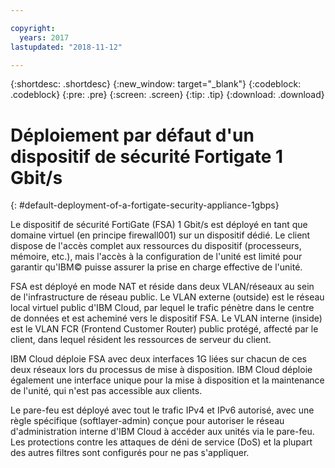 ```yaml
---

copyright:
  years: 2017
lastupdated: "2018-11-12"

---
```


{:shortdesc: .shortdesc}
{:new_window: target="_blank"}
{:codeblock: .codeblock}
{:pre: .pre}
{:screen: .screen}
{:tip: .tip}
{:download: .download}

# Déploiement par défaut d'un dispositif de sécurité Fortigate 1 Gbit/s
{: #default-deployment-of-a-fortigate-security-appliance-1gbps}

Le dispositif de sécurité FortiGate (FSA) 1 Gbit/s est déployé en tant que domaine virtuel (en principe firewall001) sur un dispositif dédié. Le client dispose de l'accès complet aux ressources du dispositif (processeurs, mémoire, etc.), mais l'accès à la configuration de l'unité est limité pour garantir qu'IBM© puisse assurer la prise en charge effective de l'unité.

FSA est déployé en mode NAT et réside dans deux VLAN/réseaux au sein de l'infrastructure de réseau public. Le VLAN externe (outside) est le réseau local virtuel public d'IBM Cloud, par lequel le trafic pénètre dans le centre de données et est acheminé vers le dispositif FSA. Le VLAN interne (inside) est le VLAN FCR (Frontend Customer Router) public protégé, affecté par le client, dans lequel résident les ressources de serveur du client.  

IBM Cloud déploie FSA avec deux interfaces 1G liées sur chacun de ces deux réseaux lors du processus de mise à disposition. IBM Cloud déploie également une interface unique pour la mise à disposition et la maintenance de l'unité, qui n'est pas accessible aux clients.

Le pare-feu est déployé avec tout le trafic IPv4 et IPv6 autorisé, avec une règle spécifique (softlayer-admin) conçue pour autoriser le réseau d'administration interne d'IBM Cloud à accéder aux unités via le pare-feu. Les protections contre les attaques de déni de service (DoS) et la plupart des autres filtres sont configurés pour ne pas s'appliquer.
